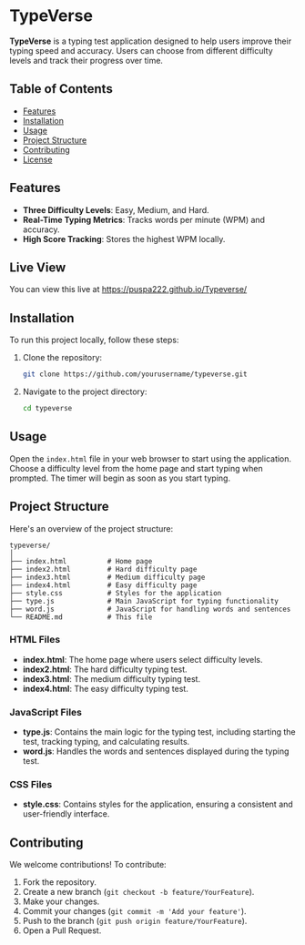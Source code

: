 

# TypeVerse

**TypeVerse** is a typing test application designed to help users improve their typing speed and accuracy. Users can choose from different difficulty levels and track their progress over time.

## Table of Contents

- [Features](#features)
- [Installation](#installation)
- [Usage](#usage)
- [Project Structure](#project-structure)
- [Contributing](#contributing)
- [License](#license)

## Features

- **Three Difficulty Levels**: Easy, Medium, and Hard.
- **Real-Time Typing Metrics**: Tracks words per minute (WPM) and accuracy.
- **High Score Tracking**: Stores the highest WPM locally.


## Live View

You can view this live at https://puspa222.github.io/Typeverse/

## Installation

To run this project locally, follow these steps:

1. Clone the repository:
   ```sh
   git clone https://github.com/yourusername/typeverse.git
   ```
2. Navigate to the project directory:
   ```sh
   cd typeverse
   ```

## Usage

Open the `index.html` file in your web browser to start using the application. Choose a difficulty level from the home page and start typing when prompted. The timer will begin as soon as you start typing.

## Project Structure

Here's an overview of the project structure:

```plaintext
typeverse/
│
├── index.html          # Home page
├── index2.html         # Hard difficulty page
├── index3.html         # Medium difficulty page
├── index4.html         # Easy difficulty page
├── style.css           # Styles for the application
├── type.js             # Main JavaScript for typing functionality
├── word.js             # JavaScript for handling words and sentences
└── README.md           # This file
```

### HTML Files

- **index.html**: The home page where users select difficulty levels.
- **index2.html**: The hard difficulty typing test.
- **index3.html**: The medium difficulty typing test.
- **index4.html**: The easy difficulty typing test.

### JavaScript Files

- **type.js**: Contains the main logic for the typing test, including starting the test, tracking typing, and calculating results.
- **word.js**: Handles the words and sentences displayed during the typing test.

### CSS Files

- **style.css**: Contains styles for the application, ensuring a consistent and user-friendly interface.

## Contributing

We welcome contributions! To contribute:

1. Fork the repository.
2. Create a new branch (`git checkout -b feature/YourFeature`).
3. Make your changes.
4. Commit your changes (`git commit -m 'Add your feature'`).
5. Push to the branch (`git push origin feature/YourFeature`).
6. Open a Pull Request.



